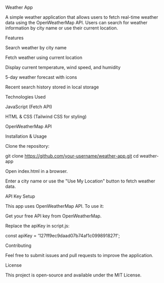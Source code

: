 Weather App

A simple weather application that allows users to fetch real-time weather data using the OpenWeatherMap API. Users can search for weather information by city name or use their current location.

Features

Search weather by city name

Fetch weather using current location

Display current temperature, wind speed, and humidity

5-day weather forecast with icons

Recent search history stored in local storage

Technologies Used

JavaScript (Fetch API)

HTML & CSS (Tailwind CSS for styling)

OpenWeatherMap API

Installation & Usage

Clone the repository:

git clone https://github.com/your-username/weather-app.git
cd weather-app

Open index.html in a browser.

Enter a city name or use the "Use My Location" button to fetch weather data.

API Key Setup

This app uses OpenWeatherMap API. To use it:

Get your free API key from OpenWeatherMap.

Replace the apiKey in script.js:

const apiKey = '127ff9ec9daad07b74af1c099891827f';


Contributing

Feel free to submit issues and pull requests to improve the application.

License

This project is open-source and available under the MIT License.

